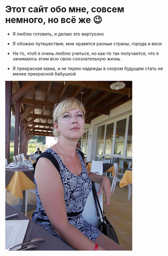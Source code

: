 # Этот сайт обо мне, совсем немного, но всё же 😉

* Я люблю готовить, и делаю это виртуозно

* Я обожаю путешествия, мне нравятся разные страны, города и веси

* Не то, чтоб я очень люблю учиться, но как-то так получается, что я занимаюсь этим всю свою соознательную жизнь

* Я прекрасная мама, и не теряю надежды в скором будущем стать не менее прекрасной бабушкой


![Это я](https://github.com/R-Lana/My/blob/main/My%20foto.png)


